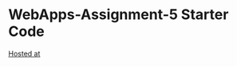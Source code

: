 # WebApps-Assignment-5 Starter Code
[Hosted at](https://44-563-webapps-f21.github.io/webapps-s21-assignment-5-Baskar0106/animals.html)


